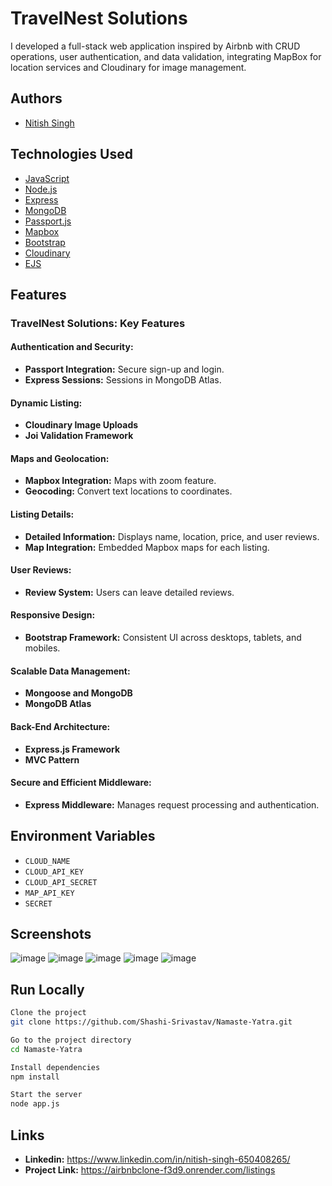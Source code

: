 # TravelNest Solutions
I developed a full-stack web application inspired by Airbnb with CRUD operations, user authentication, and data validation, integrating MapBox for location services and Cloudinary for image management.

## Authors
- [Nitish Singh](https://github.com/NitishSP)

## Technologies Used

- [JavaScript](https://www.javascript.com/)
- [Node.js](https://nodejs.org/)
- [Express](https://expressjs.com/)
- [MongoDB](https://www.mongodb.com/)
- [Passport.js](http://www.passportjs.org/)
- [Mapbox](https://www.mapbox.com/)
- [Bootstrap](https://getbootstrap.com/)
- [Cloudinary](https://cloudinary.com/)
- [EJS](https://ejs.co/)

## Features

###  TravelNest Solutions: Key Features

#### Authentication and Security:

- **Passport Integration:** Secure sign-up and login.
- **Express Sessions:** Sessions in MongoDB Atlas.

#### Dynamic Listing:

- **Cloudinary Image Uploads** 
- **Joi Validation Framework**

#### Maps and Geolocation:

- **Mapbox Integration:** Maps with zoom feature.
- **Geocoding:** Convert text locations to coordinates.

#### Listing Details:

- **Detailed Information:** Displays name, location, price, and user reviews.
- **Map Integration:** Embedded Mapbox maps for each listing.

#### User Reviews:

- **Review System:** Users can leave detailed reviews.

#### Responsive Design:

- **Bootstrap Framework:** Consistent UI across desktops, tablets, and mobiles.

#### Scalable Data Management:

- **Mongoose and MongoDB** 
- **MongoDB Atlas**

#### Back-End Architecture:

- **Express.js Framework**
- **MVC Pattern**

#### Secure and Efficient Middleware:

- **Express Middleware:** Manages request processing and authentication.

## Environment Variables

- `CLOUD_NAME`
- `CLOUD_API_KEY`
- `CLOUD_API_SECRET`
- `MAP_API_KEY`
- `SECRET`

## Screenshots
![image](https://github.com/user-attachments/assets/b39a59b7-8e30-4939-922c-913802ab802e)
![image](https://github.com/user-attachments/assets/c5b0527a-2425-450f-85ae-01f73a97dc5a)
![image](https://github.com/user-attachments/assets/8ebe8a17-09f0-4965-bfad-09fae300da60)
![image](https://github.com/user-attachments/assets/a45023ed-b060-492d-b020-0429d31305b7)
![image](https://github.com/user-attachments/assets/8b21329f-0744-4005-a609-c941448b7aa6)



## Run Locally

```bash
Clone the project
git clone https://github.com/Shashi-Srivastav/Namaste-Yatra.git

Go to the project directory
cd Namaste-Yatra

Install dependencies
npm install

Start the server
node app.js
```

## Links
- **Linkedin:** https://www.linkedin.com/in/nitish-singh-650408265/
- **Project Link:** https://airbnbclone-f3d9.onrender.com/listings
